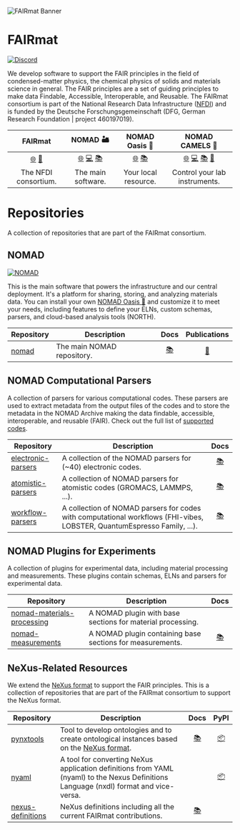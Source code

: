 
![FAIRmat Banner](https://github.com/FAIRmat-NFDI/.github/assets/64071335/0625f13f-18ec-47ff-a5ed-f52f0110d553)


# FAIRmat
[![Discord](https://img.shields.io/badge/Discord-Join%20us-navy)](https://discord.gg/su9Vy2am9W)

We develop software to support the FAIR principles in the field of condensed-matter physics, the chemical physics of solids and materials science in general. The FAIR principles are a set of guiding principles to make data Findable, Accessible, Interoperable, and Reusable. The FAIRmat consortium is part of the National Research Data Infrastructure ([NFDI](https://www.nfdi.de/?lang=en)) and is funded by the Deutsche Forschungsgemeinschaft (DFG, German Research Foundation | project 460197019).


<center>

| FAIRmat | NOMAD 🏜️ | NOMAD Oasis 🌴 | NOMAD CAMELS 🐪 |
|:---:|:---:|:---:|:---:|
| [🌐](https://www.fairmat-nfdi.eu/) [📰](https://doi.org/10.1038/s41586-022-04501-x)| [🌐](https://nomad-lab.eu/nomad-lab/) [💻]([#](https://nomad-lab.eu/prod/v1/staging/gui/about/information#iss=https%3A%2F%2Fnomad-lab.eu%2Ffairdi%2Fkeycloak%2Fauth%2Frealms%2Ffairdi_nomad_prod)) [📚](https://nomad-lab.eu/prod/v1/staging/docs/index.html)| [🌐](https://nomad-lab.eu/nomad-lab/nomad-oasis.html) [📚](https://nomad-lab.eu/prod/v1/staging/docs/howto/oasis/install.html)| [🌐](https://nomad-lab.eu/nomad-lab/nomad-camels.html) [💻](https://github.com/FAU-LAP/NOMAD-CAMELS) [📚](https://fau-lap.github.io/NOMAD-CAMELS/index.html) [📰](https://arxiv.org/pdf/2402.07548.pdf)|
| The NFDI consortium. | The main software. | Your local resource. | Control your lab instruments. |

</center>

# Repositories

A collection of repositories that are part of the FAIRmat consortium.

## NOMAD
[![NOMAD](https://img.shields.io/badge/Open%20NOMAD-navy)](https://nomad-lab.eu/prod/v1/staging/gui/)

This is the main software that powers the infrastructure and our central deployment. It's a platform for sharing, storing, and analyzing materials data. You can install your own [NOMAD Oasis 🌴](https://nomad-lab.eu/nomad-lab/nomad-oasis.html) and customize it to meet your needs, including features to define your ELNs, custom schemas, parsers, and cloud-based analysis tools (NORTH).


| Repository  | Description                        | Docs                             | Publications |
|-----------------|------------------------------------|:----:|:----:|
| [nomad](https://github.com/nomad-coe/nomad) | The main NOMAD repository. | [📚](https://nomad-lab.eu/prod/v1/staging/docs/) | [📰](https://joss.theoj.org/papers/10.21105/joss.05388) |

## NOMAD Computational Parsers

A collection of parsers for various computational codes. These parsers are used to extract metadata from the output files of the codes and to store the metadata in the NOMAD Archive making the data findable, accessible, interoperable, and reusable (FAIR). Check out the full list of [supported codes](https://nomad-lab.eu/prod/v1/staging/docs/reference/parsers.html).

| Repository  | Description                                                                            | Docs |
|-----------------|----------------------------------------------------------------------------------------|:----:|
| [electronic-parsers](https://github.com/nomad-coe/electronic-parsers) | A collection of the NOMAD parsers for (~40) electronic codes.                         |[📚](https://fairmat-nfdi.github.io/AreaC-DOC/)               |
| [atomistic-parsers](https://github.com/nomad-coe/atomistic-parsers) | A collection of NOMAD parsers for atomistic codes (GROMACS, LAMMPS, ...).             |[📚](https://fairmat-nfdi.github.io/AreaC-DOC/)               |
| [workflow-parsers](https://github.com/nomad-coe/workflow-parsers) | A collection of NOMAD parsers for codes with computational workflows (FHI-vibes, LOBSTER, QuantumEspresso Family, ...). |[📚](https://fairmat-nfdi.github.io/AreaC-DOC/)               |

## NOMAD Plugins for Experiments

A collection of plugins for experimental data, including material processing and measurements. These plugins contain schemas, ELNs and parsers for experimental data.

| Repository  | Description                                                                            | Docs |
|-----------------|----------------------------------------------------------------------------------------|:----:|
| [nomad-materials-processing](https://github.com/FAIRmat-NFDI/nomad-material-processing) | A NOMAD plugin with base sections for material processing.                         |               |
| [nomad-measurements](https://github.com/FAIRmat-NFDI/nomad-measurements) | A NOMAD plugin containing base sections for measurements.            | [📚](https://fairmat-nfdi.github.io/nomad-measurements/)              |

## NeXus-Related Resources

We extend the [NeXus format](https://www.nexusformat.org/) to support the FAIR principles. This is a collection of repositories that are part of the FAIRmat consortium to support the NeXus format.

| Repository  | Description | Docs | PyPI |
|-----------------|-------------|:----:|:----:|
| [pynxtools](https://github.com/FAIRmat-NFDI/pynxtools) | Tool to develop ontologies and to create ontological instances based on the [NeXus format](https://www.nexusformat.org/). | [📚](https://fairmat-nfdi.github.io/pynxtools/) | [📦](https://pypi.org/project/your-package/) |
| [nyaml](https://github.com/FAIRmat-NFDI/nyaml) | A tool for converting NeXus application definitions from YAML (nyaml) to the Nexus Definitions Language (nxdl) format and vice-versa. | | [📦](https://pypi.org/project/nyaml/) |
| [nexus-definitions](https://github.com/FAIRmat-NFDI/nexus-definitions) | NeXus definitions including all the current FAIRmat contributions. | [📚](https://fairmat-nfdi.github.io/nexus_definitions/) |  |
